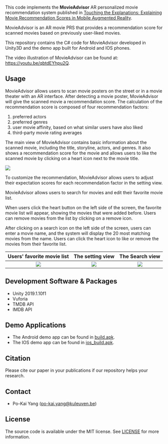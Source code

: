 This code implements the **MovieAdvisor** AR personalized movie recommendation system published in [Touching the Explanations: Explaining Movie Recommendation Scores in Mobile Augmented Reality]().

MovieAdvisor is an AR movie PRS that provides a recommendation score for scanned movies based on previously user-liked movies.

This repository contains the C# code for MovieAdvisor developed in Unity3D and the demo app built for Android and IOS phones.

The video illustration of MovieAdvisor can be found at: https://youtu.be/qbtdEYhpu2Q.

## Usage

MovieAdvisor allows users to scan movie posters on the street or in a movie theater with an AR interface. After detecting a movie poster, MovieAdvisor will give the scanned movie a recommendation score. The calculation of the recommendation score is composed of four recommendation factors:
1. preferred actors
2. preferred genres
3. user movie affinity, based on what similar users have also liked
4. third-party movie rating averages

The main view of MovieAdvisor contains basic information about the scanned movie, including the title, storyline, actors, and genres.
It also shows a recommendation score for the movie and allows users to like the scanned movie by clicking on a heart icon next to the movie title.

![](https://i.imgur.com/ruvBQH1.png)

To customize the recommendation, MovieAdvisor allows users to adjust their expectation scores for each recommendation factor in the setting view.

MovieAdvisor allows users to search for movies and edit their favorite movie list.

When users click the heart button on the left side of the screen, the favorite movie list will appear, showing the movies that were added before. Users can remove movies from the list by clicking on a remove icon.

After clicking on a search icon on the left side of the screen, users can enter a movie name, and the system will display the 20 most matching movies from the name. Users can click the heart icon to like or remove the movies from their favorite list.


Users' favorite movie list | The setting view | The Search view
:------------------:|:------------------:|:------------------:|
![](https://i.imgur.com/VdE8GdM.png)|![](https://i.imgur.com/V62r4w2.png)|![](https://i.imgur.com/p5DkJAx.png)

## Development Software & Packages

- Unity 2019.1.10f1
- Vuforia
- TMDB API
- IMDB API

## Demo Applications

- The Android demo app can be found in [build.apk](/RecSys/App/).
- The IOS demo app can be found in [ios_build.apk](/RecSys/App/).

## Citation
Please cite our paper in your publications if our repository helps your research.

## Contact
- Po-Kai Yang (po-kai.yang@kuleuven.be)

## License
The source code is available under the MIT license.
See [LICENSE](/LICENSE) for more information.
